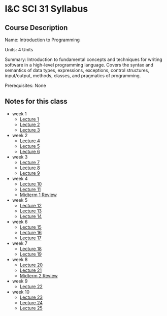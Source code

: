 # I&C SCI 31 Syllabus 

## Course Description

Name: Introduction to Programming

Units: 4 Units

Summary: Introduction to fundamental concepts and techniques for writing software in a high-level programming language. Covers the syntax and semantics of data types, expressions, exceptions, control structures, input/output, methods, classes, and pragmatics of programming.

Prerequisites: None

## Notes for this class

- week 1
	- [Lecture 1](./week1/lecture-1.md)
	- [Lecture 2](./week1/lecture-2.md)
	- [Lecture 3](./week1/lecture-3.md)
- week 2
	- [Lecture 4](./week2/lecture-4.md)
	- [Lecture 5](./week2/lecture-5.md)
	- [Lecture 6](./week2/lecture-6.md)
- week 3
	- [Lecture 7](./week3/lecture-7.md)
	- [Lecture 8](./week3/lecture-8.md)
	- [Lecture 9](./week3/lecture-9.md)
- week 4
	- [Lecture 10](./week4/lecture-10.md)
	- [Lecture 11](./week4/lecture-11.md)
	- [Midterm 1 Review](./week4/midterm-1.md)
- week 5
	- [Lecture 12](./week5/lecture-12.md)
	- [Lecture 13](./week5/lecture-13.md)
	- [Lecture 14](./week5/lecture-14.md)
- week 6
	- [Lecture 15](./week6/lecture-15.md)
	- [Lecture 16](./week6/lecture-16.md)
	- [Lecture 17](./week6/lecture-17.md)
- week 7
	- [Lecture 18](./week7/lecture-18.md)
	- [Lecture 19](./week7/lecture-19.md)
- week 8
	- [Lecture 20](./week8/lecture-20.md)
	- [Lecture 21](./week8/lecture-21.md)
	- [Midterm 2 Review](./week8/midterm-2.md)
- week 9
	- [Lecture 22](./week9/lecture-22.md)
- week 10
	- [Lecture 23](./week10/lecture-23.md)
	- [Lecture 24](./week10/lecture-24.md)
	- [Lecture 25](./week10/lecture-25.md)
